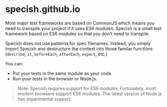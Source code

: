 # specish.github.io

Most major test frameworks are based on CommonJS
which means you need to transpile your project
if it uses ES6 modules.
Specish is a small test framework based on ES6 modules
so that you don't need to transpile.

Specish does not use patterns for spec filenames.
Instead, you simply import Specish
and destructure the context into those familar functions
(`describe`, `it`, `beforeEach`, `afterEach`, `expect`, etc.)

You can:

- Put your tests in the same module as your code.
- Run your tests in the browser or Node.js.

> Note: Specish requires support for ES6 modules.
> Fortunately, most modern browsers support ES6 modules.
> The latest version of Node.js has experimental support.
